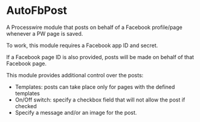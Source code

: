 # AutoFbPost
A Processwire module that posts on behalf of a Facebook profile/page whenever a PW page is saved.

To work, this module requires a Facebook app ID and secret.

If a Facebook page ID is also provided, posts will be made on behalf of that Facebook page.

This module provides additional control over the posts:
- Templates: posts can take place only for pages with the defined templates 
- On/Off switch: specify a checkbox field that will not allow the post if checked
- Specify a message and/or  an image for the post.
